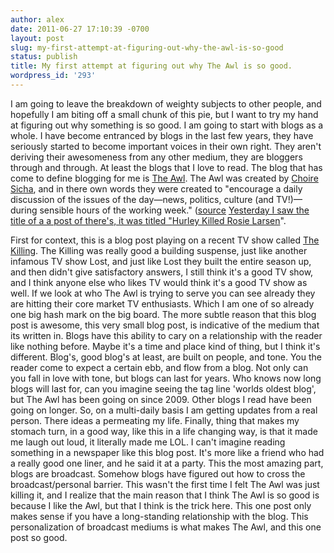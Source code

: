 ```yaml
---
author: alex
date: 2011-06-27 17:10:39 -0700
layout: post
slug: my-first-attempt-at-figuring-out-why-the-awl-is-so-good
status: publish
title: My first attempt at figuring out why The Awl is so good.
wordpress_id: '293'
---
```


I am going to leave the breakdown of weighty subjects to other people,
and hopefully I am biting off a small chunk of this pie, but I want to
try my hand at figuring out why something is so good. I am going to
start with blogs as a whole. I have become entranced by blogs in the
last few years, they have seriously started to become important voices
in their own right. They aren't deriving their awesomeness from any
other medium, they are bloggers through and through. At least the blogs
that I love to read. The blog that has come to define blogging for me is
[The Awl](http://www.theawl.com/). The Awl was created by [Choire
Sicha](witter.com/choire), and in there own words they were created to
"encourage a daily discussion of the issues of the day—news, politics,
culture (and TV!)—during sensible hours of the working week."
([source](http://www.theawl.com/about) [Yesterday I saw the title of a a
post of there's, it was titled "](http://www.theawl.com/about)[Hurley
Killed Rosie
Larsen](http://www.theawl.com/2011/06/hurley-killed-rosie-larsen)".

First for context, this is a blog post playing on a recent TV show called [The
Killing](http://www.amctv.com/shows/the-killing). The Killing was really
good a building suspense, just like another infamous TV show Lost, and
just like Lost they built the entire season up, and then didn't give
satisfactory answers, I still think it's a good TV show, and I think
anyone else who likes TV would think it's a good TV show as well. If we
look at who The Awl is trying to serve you can see already they are
hitting their core market TV enthusiasts. Which I am one of so already
one big hash mark on the big board. The more subtle reason that this
blog post is awesome, this very small blog post, is indicative of the
medium that its written in. Blogs have this ability to cary on a
relationship with the reader like nothing before. Maybe it's a time and
place kind of thing, but I think it's different. Blog's, good blog's at
least, are built on people, and tone. You the reader come to expect a
certain ebb, and flow from a blog. Not only can you fall in love with
tone, but blogs can last for years. Who knows now long blogs will last
for, can you imagine seeing the tag line 'worlds oldest blog', but The
Awl has been going on since 2009. Other blogs I read have been going on
longer. So, on a multi-daily basis I am getting updates from a real
person. There ideas a permeating my life. Finally, thing that makes my
stomach turn, in a good way, like this in a life changing way, is that
it made me laugh out loud, it literally made me LOL. I can't imagine
reading something in a newspaper like this blog post. It's more like a
friend who had a really good one liner, and he said it at a party. This
the most amazing part, blogs are broadcast. Somehow blogs have figured
out how to cross the broadcast/personal barrier. This wasn't the first
time I felt The Awl was just killing it, and I realize that the main
reason that I think The Awl is so good is because I like the Awl, but
that I think is the trick here. This one post only makes sense if you
have a long-standing relationship with the blog. This personalization of
broadcast mediums is what makes The Awl, and this one post so good.
